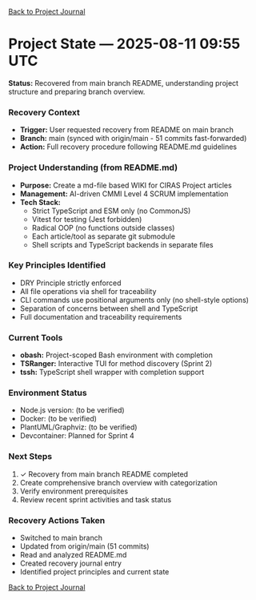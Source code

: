 [Back to Project Journal](../)

# Project State — 2025-08-11 09:55 UTC

**Status:** Recovered from main branch README, understanding project structure and preparing branch overview.

### Recovery Context
- **Trigger:** User requested recovery from README on main branch
- **Branch:** main (synced with origin/main - 51 commits fast-forwarded)
- **Action:** Full recovery procedure following README.md guidelines

### Project Understanding (from README.md)
- **Purpose:** Create a md-file based WIKI for CIRAS Project articles
- **Management:** AI-driven CMMI Level 4 SCRUM implementation
- **Tech Stack:**
  - Strict TypeScript and ESM only (no CommonJS)
  - Vitest for testing (Jest forbidden)
  - Radical OOP (no functions outside classes)
  - Each article/tool as separate git submodule
  - Shell scripts and TypeScript backends in separate files

### Key Principles Identified
- DRY Principle strictly enforced
- All file operations via shell for traceability
- CLI commands use positional arguments only (no shell-style options)
- Separation of concerns between shell and TypeScript
- Full documentation and traceability requirements

### Current Tools
- **obash:** Project-scoped Bash environment with completion
- **TSRanger:** Interactive TUI for method discovery (Sprint 2)
- **tssh:** TypeScript shell wrapper with completion support

### Environment Status
- Node.js version: (to be verified)
- Docker: (to be verified)
- PlantUML/Graphviz: (to be verified)
- Devcontainer: Planned for Sprint 4

### Next Steps
1. ✓ Recovery from main branch README completed
2. Create comprehensive branch overview with categorization
3. Verify environment prerequisites
4. Review recent sprint activities and task status

### Recovery Actions Taken
- Switched to main branch
- Updated from origin/main (51 commits)
- Read and analyzed README.md
- Created recovery journal entry
- Identified project principles and current state

[Back to Project Journal](../)